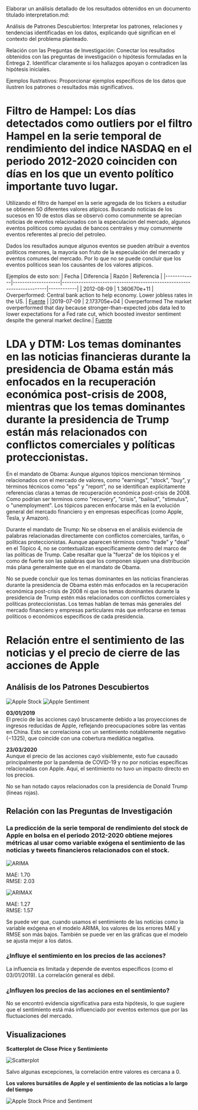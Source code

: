 Elaborar un análisis detallado de los resultados obtenidos en un documento titulado interpretation.md:

Análisis de Patrones Descubiertos: Interpretar los patrones, relaciones y tendencias identificadas en los datos, explicando qué significan en el contexto del problema planteado.

Relación con las Preguntas de Investigación: Conectar los resultados obtenidos con las preguntas de investigación o hipótesis formuladas en la Entrega 2. Identificar claramente si los hallazgos apoyan o contradicen las hipótesis iniciales.

Ejemplos Ilustrativos: Proporcionar ejemplos específicos de los datos que ilustren los patrones o resultados más significativos.

# Filtro de Hampel: Los días detectados como outliers por el filtro Hampel en la serie temporal de rendimiento del indice NASDAQ en el periodo 2012-2020 coinciden con días en los que un evento político importante tuvo lugar.

Utilizando el filtro de hampel en la serie agregada de los tickers a estudiar se obtienen 50 diferentes valores atípicos. Buscando noticias de los sucesos en 10 de estos días se observó como comunmente se aprecian noticias de eventos relacionados con la especulacion del mercado, algunos eventos politicos como ayudas de bancos centrales y muy comunmente eventos referentes al precio del petroleo.

Dados los resultados aunque algunos eventos se pueden atribuir a eventos politicos menores, la mayoria son fruto de la especulación del mercado y eventos comunes del mercado. Por lo que no se puede concluir que los eventos politicos sean los causantes de los valores atípicos.

Ejemplos de esto son:
| Fecha       | Diferencia         | Razón                                                                 | Referencia |
|-------------|--------------------|-----------------------------------------------------------------------|------------|
| 2012-08-09  | 1.360670e+11       | Overperformed: Central bank action to help economy. Lower jobless rates in the US. | [Fuente](https://www.benzinga.com/news/12/08/2819781/market-wrap-for-august-9-2012) |
|2019-07-09   |	2.173705e+04	   | Overperformed The market overperformed that day because stronger-than-expected jobs data led to lower expectations for a Fed rate cut, which boosted investor sentiment despite the general market decline.| [Fuente](https://www.nasdaq.com/articles/stock-market-news-for-jul-9-2019-2019-07-09)

# LDA y DTM: Los temas dominantes en las noticias financieras durante la presidencia de Obama están más enfocados en la recuperación económica post-crisis de 2008, mientras que los temas dominantes durante la presidencia de Trump están más relacionados con conflictos comerciales y políticas proteccionistas.

En el mandato de Obama:
Aunque algunos tópicos mencionan términos relacionados con el mercado de valores, como "earnings", "stock", "buy", y términos técnicos como "eps" y "report", no se identifican explícitamente referencias claras a temas de recuperación económica post-crisis de 2008. Como podrian ser terminos como "recovery", "crisis", "bailout", "stimulus", o "unemployment". Los tópicos parecen enfocarse más en la evolución general del mercado financiero y en empresas específicas (como Apple, Tesla, y Amazon).

Durante el mandato de Trump:
No se observa en el análisis evidencia de palabras relacionadas directamente con conflictos comerciales, tarifas, o políticas proteccionistas. Aunque aparecen términos como "trade" y "deal" en el Tópico 4, no se contextualizan específicamente dentro del marco de las políticas de Trump. Cabe resaltar que la "fuerza" de los tópicos y el como de fuerte son las palabras que los componen siguen una distribución más plana generalmente que en el mandato de Obama.

No se puede concluir que los temas dominantes en las noticias financieras durante la presidencia de Obama estén más enfocados en la recuperación económica post-crisis de 2008 ni que los temas dominantes durante la presidencia de Trump estén más relacionados con conflictos comerciales y políticas proteccionistas. Los temas hablan de temas más generales del mercado financiero y empresas particulares más que enfocarse en temas políticos o económicos específicos de cada presidencia.

# Relación entre el sentimiento de las noticias y el precio de cierre de las acciones de Apple

## Análisis de los Patrones Descubiertos
![Apple Stock](assets/imgs/Apple_stock.png)
![Apple Sentiment](assets/imgs/Apple_sentiment.png)

**03/01/2019**  
El precio de las acciones cayó bruscamente debido a las proyecciones de ingresos reducidas de Apple, reflejando preocupaciones sobre las ventas en China. Esto se correlaciona con un sentimiento notablemente negativo ($−1325$), que coincide con una cobertura mediática negativa.

**23/03/2020**  
Aunque el precio de las acciones cayó visiblemente, esto fue causado principalmente por la pandemia de COVID-19 y no por noticias específicas relacionadas con Apple. Aquí, el sentimiento no tuvo un impacto directo en los precios.
        
No se han notado cayos relacionados con la presidencia de Donald Trump (lineas rojas).


## Relación con las Preguntas de Investigación

### La predicción de la serie temporal de rendimiento del stock de Apple en bolsa en el periodo 2012-2020 obtiene mejores métricas al usar como variable exógena el sentimiento de las noticias y tweets financieros relacionados con el stock.

![ARIMA](assets/imgs/Apple_ARIMA_enclosed.png)  

MAE: 1.70     	
RMSE: 2.03   

![ARIMAX](assets/imgs/Apple_ARIMAX_enclosed.png)  

MAE: 1.27        		
RMSE: 1.57    

Se puede ver que, cuando usamos el sentimiento de las noticias como la variable exógena en el modelo ARIMA, los valores de los errores MAE y RMSE son más bajos. También se puede ver en las gráficas que el modelo se ajusta mejor a los datos.

### ¿Influye el sentimiento en los precios de las acciones? 
La influencia es limitada y depende de eventos específicos (como el 03/01/2019). La correlación general es débil.
    
### ¿Influyen los precios de las acciones en el sentimiento?
No se encontró evidencia significativa para esta hipótesis, lo que sugiere que el sentimiento está más influenciado por eventos externos que por las fluctuaciones del mercado.

    
## Visualizaciones

**Scatterplot de Close Price y Sentimiento**

![Scatterplot](assets/imgs/Apple_scatterplot.png)  

Salvo algunas excepciones, la correlación entre valores es cercana a 0.

**Los valores bursátiles de Apple y el sentimiento de las noticias a lo largo del tiempo**

![Apple Stock Price and Sentiment](assets/imgs/Apple_stock_and_sentiment.png)  
